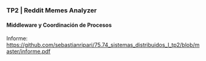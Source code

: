 ### TP2 | Reddit Memes Analyzer

#### Middleware y Coordinación de Procesos

Informe: https://github.com/sebastianripari/75.74_sistemas_distribuidos_I_tp2/blob/master/informe.pdf
